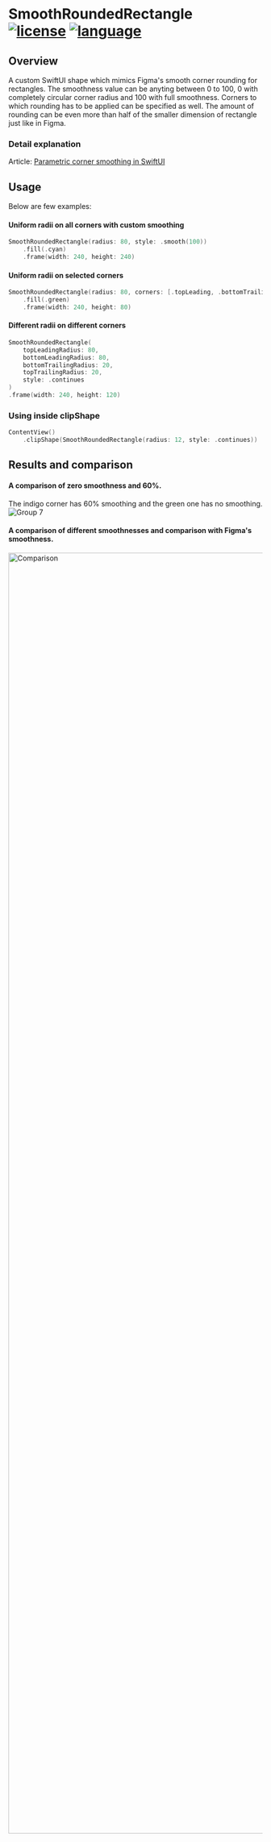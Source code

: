 # SmoothRoundedRectangle <br> [![license](https://badgen.net/badge/license/MIT/green?icon=github)](./LICENSE) [![language](https://badgen.net/badge/language/Swift/orange?icon=apple)](./LANGUAGE)

## Overview
A custom SwiftUI shape which mimics Figma's smooth corner rounding for rectangles. The smoothness value can be anyting between 0 to 100, 0 with completely circular corner radius and 100 with full smoothness. Corners to which rounding has to be applied can be specified as well. The amount of rounding can be even more than half of the smaller dimension of rectangle just like in Figma.

### Detail explanation
Article: [Parametric corner smoothing in SwiftUI](https://medium.com/@zvyom/parametric-corner-smoothing-in-swiftui-108acea52874)

## Usage
Below are few examples:
#### Uniform radii on all corners with custom smoothing
``` swift
SmoothRoundedRectangle(radius: 80, style: .smooth(100))
    .fill(.cyan)
    .frame(width: 240, height: 240)
```

#### Uniform radii on selected corners
``` swift
SmoothRoundedRectangle(radius: 80, corners: [.topLeading, .bottomTrailing])
    .fill(.green)
    .frame(width: 240, height: 80)
```

#### Different radii on different corners
``` swift
SmoothRoundedRectangle(
    topLeadingRadius: 80,
    bottomLeadingRadius: 80,
    bottomTrailingRadius: 20,
    topTrailingRadius: 20,
    style: .continues
)
.frame(width: 240, height: 120)
```

### Using inside clipShape
``` swift
ContentView()
    .clipShape(SmoothRoundedRectangle(radius: 12, style: .continues))
```
## Results and comparison
#### A comparison of zero smoothness and 60%. <br>
The indigo corner has 60% smoothing and the green one has no smoothing. <br>
![Group 7](https://github.com/user-attachments/assets/0390b622-a23f-42a9-a19f-0b12a059e6bb)

#### A comparison of different smoothnesses and comparison with Figma's smoothness. <br>
<img width="2541" alt="Comparison" src="https://github.com/user-attachments/assets/4e3bf650-7670-483c-889f-ec865a756972">

